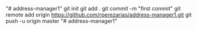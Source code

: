 "# address-manager1"  git init git add . git commit -m "first commit" git remote add origin https://github.com/rperezarias/address-manager1.git git push -u origin master
"# address-manager1" 
